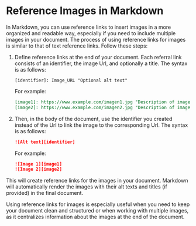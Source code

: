 # Reference Images in Markdown

In Markdown, you can use reference links to insert images in a more organized and readable way, especially if you need to include multiple images in your document. The process of using reference links for images is similar to that of text reference links. Follow these steps:

1. Define reference links at the end of your document. Each referral link consists of an identifier, the image Url, and optionally a title. The syntax is as follows:

    ```markdown**
    [identifier]: Image_URL "Optional alt text"
    ```

    For example:

    ```markdown
    [image1]: https://www.example.com/imagen1.jpg "Description of image 1"
    [image2]: https://www.example.com/imagen2.jpg "Description of image 2"
    ```

2. Then, in the body of the document, use the identifier you created instead of the Url to link the image to the corresponding Url. The syntax is as follows:

    ```markdown
    ![Alt text][identifier]
    ```

    For example:

    ```markdown
    ![Image 1][image1]
    ![Image 2][image2]
    ```

This will create reference links for the images in your document. Markdown will automatically render the images with their alt texts and titles (if provided) in the final document.

Using reference links for images is especially useful when you need to keep your document clean and structured or when working with multiple images, as it centralizes information about the images at the end of the document.
